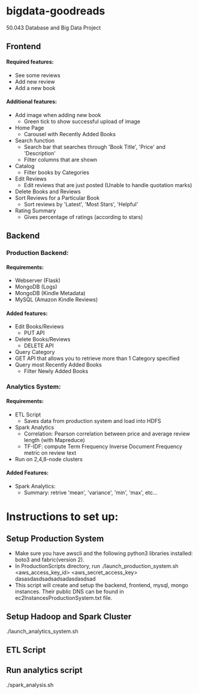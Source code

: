 # bigdata-goodreads
50.043 Database and Big Data Project

## Frontend

#### Required features:
* See some reviews
* Add new review
* Add a new book

#### Additional features:
* Add image when adding new book
  * Green tick to show successful upload of image
* Home Page
  * Carousel with Recently Added Books
* Search function 
  * Search bar that searches through 'Book Title', 'Price' and 'Description'
  * Filter columns that are shown
* Catalog
  * Filter books by Categories
* Edit Reviews
   * Edit reviews that are just posted (Unable to handle quotation marks)
* Delete Books and Reviews
* Sort Reviews for a Particular Book
  * Sort reviews by 'Latest', 'Most Stars', 'Helpful'
* Rating Summary
  * Gives percentage of ratings (according to stars)


## Backend

### Production Backend:

#### Requirements:
* Webserver (Flask)
* MongoDB (Logs)
* MongoDB (Kindle Metadata)
* MySQL (Amazon Kindle Reviews)

#### Added features:
* Edit Books/Reviews
  * PUT API 
* Delete Books/Reviews
  * DELETE API
 * Query Category
 * GET API that allows you to retrieve more than 1 Category specified
* Query most Recently Added Books
  * Filter Newly Added Books
 
### Analytics System:

#### Requirements:
* ETL Script
  * Saves data from production system and load into HDFS
* Spark Analytics
  * Correlation: Pearson correlation between price and average review length (with Mapreduce)
  * TF-IDF: compute Term Frequency Inverse Document Frequency metric on review text
* Run on 2,4,8-node clusters

#### Added Features:
* Spark Analytics:
  * Summary: retrive 'mean', 'variance', 'min', 'max', etc... 
  
  
  
 
 
 
 
# Instructions to set up:
## Setup Production System
* Make sure you have awscli and the following python3 libraries installed: boto3 and fabric(version 2).
* In ProductionScripts directory, run ./launch_production_system.sh  <aws_access_key_id> <aws_secret_access_key> <ec2 instance type>dasasdasdsadsadsadasdasdsad 
* This script will create and setup the backend, frontend, mysql, mongo instances. Their public DNS can be found in ec2InstancesProductionSystem.txt file.

## Setup Hadoop and Spark Cluster
./launch_analytics_system.sh

## ETL Script 

## Run analytics script 
./spark_analysis.sh

  
  
